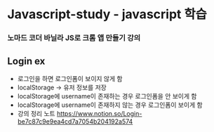 # Javascript-study - javascript 학습 
### 노마드 코더 바닐라 JS로 크롬 앱 만들기 강의

## Login ex
- 로그인을 하면 로그인폼이 보이지 않게 함
- localStorage -> 유저 정보를 저장
- localStorage에 username이 존재하는 경우 로그인폼을 안 보이게 함
- localStorage에 username이 존재하지 않는 경우 로그인폼이 보이게 함
- 강의 정리 노트 https://www.notion.so/Login-be7c87c9e9ea4cd7a7054b204192a574
